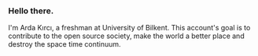 ### Hello there.
I'm Arda Kırcı, a freshman at University of Bilkent. This account's goal is to contribute to the open source society, make the world a better place and destroy the space time continuum.
<!--
**ardakirci/ardakirci** is a ✨ _special_ ✨ repository because its `README.md` (this file) appears on your GitHub profile.

Here are some ideas to get you started:

- 🔭 I’m currently working on ...
- 🌱 I’m currently learning ...
- 👯 I’m looking to collaborate on ...
- 🤔 I’m looking for help with ...
- 💬 Ask me about ...
- 📫 How to reach me: ...
- 😄 Pronouns: ...
- ⚡ Fun fact: ...
-->

